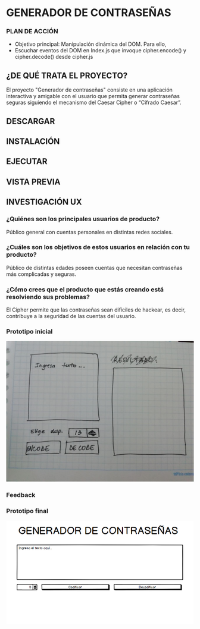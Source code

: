 # GENERADOR DE CONTRASEÑAS

### PLAN DE ACCIÓN 
* Objetivo principal: Manipulación dinámica del DOM. Para ello,
* Escuchar eventos del DOM en Index.js que invoque cipher.encode() y cipher.decode() desde cipher.js

## ¿DE QUÉ TRATA EL PROYECTO?

El proyecto "Generador de contraseñas" consiste en una aplicación interactiva y amigable con el usuario que  permita generar contraseñas seguras siguiendo el mecanismo del Caesar Cipher o “Cifrado Caesar”.

## DESCARGAR

## INSTALACIÓN

## EJECUTAR

## VISTA PREVIA 

## INVESTIGACIÓN UX

### ¿Quiénes son los principales usuarios de producto?

Público general con cuentas personales en distintas redes sociales.

### ¿Cuáles son los objetivos de estos usuarios en relación con tu producto?

Público de distintas edades poseen cuentas que necesitan contraseñas más complicadas y seguras.

### ¿Cómo crees que el producto que estás creando está resolviendo sus problemas?
El Cipher permite que las contraseñas sean difíciles de hackear, es decir, contribuye a la seguridad de las cuentas del usuario.

### Prototipo inicial

![](/protini.jpg)

### Feedback

### Prototipo final

![](/protfin.png)
